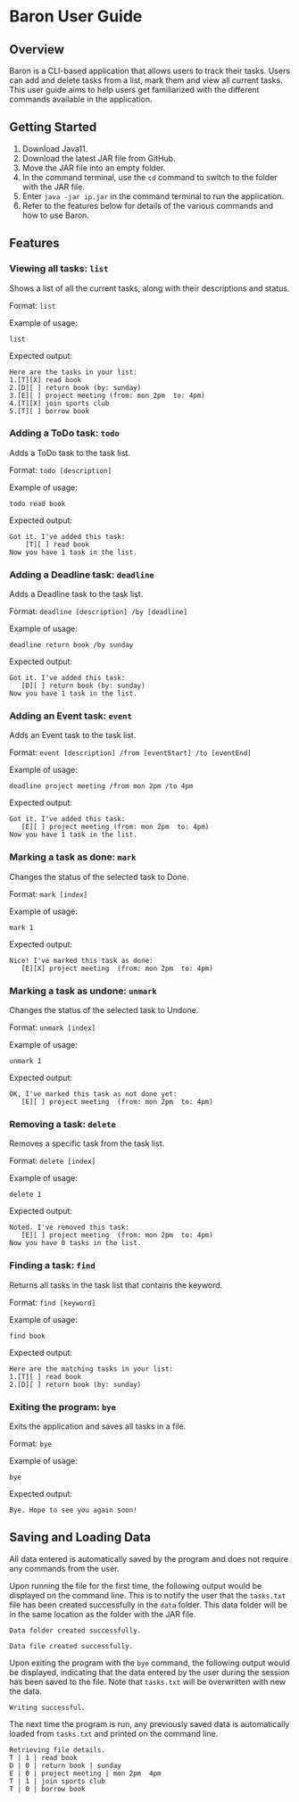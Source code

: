 # Baron User Guide

## Overview
Baron is a CLI-based application that allows users to track their tasks. Users can 
add and delete tasks from a list, mark them and view all current tasks. This user guide aims to
help users get familiarized with the different commands available in the application.

## Getting Started
1. Download Java11.
2. Download the latest JAR file from GitHub.
3. Move the JAR file into an empty folder.
4. In the command terminal, use the `cd` command to switch to the
   folder with the JAR file.
5. Enter `java -jar ip.jar` in the command terminal to run the application.
6. Refer to the features below for details of the various commands and how to use Baron.

## Features

### Viewing all tasks: `list`

Shows a list of all the current tasks, along with their 
descriptions and status. 

Format: `list`

Example of usage:

```
list
```

Expected output:
```
Here are the tasks in your list:
1.[T][X] read book
2.[D][ ] return book (by: sunday)
3.[E][ ] project meeting (from: mon 2pm  to: 4pm)
4.[T][X] join sports club
5.[T][ ] borrow book
```

### Adding a ToDo task: `todo`

Adds a ToDo task to the task list.

Format: `todo [description]`

Example of usage:

```
todo read book
```

Expected output:
```
Got it. I've added this task:
    [T][ ] read book
Now you have 1 task in the list.
```
 
### Adding a Deadline task: `deadline`

Adds a Deadline task to the task list.

Format: `deadline [description] /by [deadline]`

Example of usage:

```
deadline return book /by sunday
```

Expected output:
```
Got it. I've added this task:
   [D][ ] return book (by: sunday)
Now you have 1 task in the list.
```

### Adding an Event task: `event`

Adds an Event task to the task list.

Format: `event [description] /from [eventStart] /to [eventEnd]`

Example of usage:

```
deadline project meeting /from mon 2pm /to 4pm
```

Expected output:
```
Got it. I've added this task:
   [E][ ] project meeting (from: mon 2pm  to: 4pm)
Now you have 1 task in the list.
```

### Marking a task as done: `mark`

Changes the status of the selected task to Done.

Format: `mark [index]`

Example of usage:

```
mark 1
```

Expected output:
```
Nice! I've marked this task as done:
   [E][X] project meeting  (from: mon 2pm  to: 4pm)
```

### Marking a task as undone: `unmark`

Changes the status of the selected task to Undone.

Format: `unmark [index]`

Example of usage:

```
unmark 1
```

Expected output:
```
OK, I've marked this task as not done yet:
   [E][ ] project meeting  (from: mon 2pm  to: 4pm)
```

### Removing a task: `delete`

Removes a specific task from the task list.

Format: `delete [index]`

Example of usage:

```
delete 1
```

Expected output:
```
Noted. I've removed this task:
   [E][ ] project meeting  (from: mon 2pm  to: 4pm)
Now you have 0 tasks in the list.
```

### Finding a task: `find`

Returns all tasks in the task list that contains the keyword.

Format: `find [keyword]`

Example of usage:

```
find book
```

Expected output:
```
Here are the matching tasks in your list:
1.[T][ ] read book
2.[D][ ] return book (by: sunday)
```

### Exiting the program: `bye`

Exits the application and saves all tasks in a file.

Format: `bye`

Example of usage:

```
bye
```

Expected output:
```
Bye. Hope to see you again soon!
```

## Saving and Loading Data
All data entered is automatically saved by the program and does not
require any commands from the user.

Upon running the file for the first time, the following output would be displayed
on the command line. This is to notify the user that the `tasks.txt` file has been
created successfully in the `data` folder. This data folder will be in the same location
as the folder with the JAR file.
```
Data folder created successfully.

Data file created successfully.
```

Upon exiting the program with the `bye` command, the following output would be displayed,
indicating that the data entered by the user during the session has been saved to the file.
Note that `tasks.txt` will be overwritten with new the data.
```
Writing successful.
```

The next time the program is run, any previously saved data is automatically loaded from `tasks.txt`
and printed on the command line.

```
Retrieving file details.
T | 1 | read book
D | 0 | return book | sunday
E | 0 | project meeting | mon 2pm  4pm
T | 1 | join sports club
T | 0 | borrow book
```
